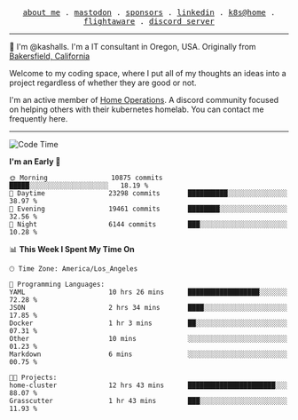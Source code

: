 <p align="center">
  <samp>
    <a href="https://jordanjones.org/">about me</a> .
    <a rel="me" href="https://mastodon.social/@kashall">mastodon</a> .
    <a href="https://github.com/sponsors/kashalls">sponsors</a> .
    <a href="https://linkedin.com/in/jordpjones">linkedin</a> .
    <a href="https://github.com/kashalls/home-cluster">k8s@home</a> .
    <a href="https://flightaware.com/adsb/stats/user/kashalls">flightaware</a> .
    <a href="https://discord.gg/V2WrCfqba9">discord server</a>
  </samp>
</p>

----------------------------------------------------------------

:wave: I'm @kashalls. I'm a IT consultant in Oregon, USA. Originally from [Bakersfield, California](https://maps.app.goo.gl/QQMtywTWghpXB6Tu6)

Welcome to my coding space, where I put all of my thoughts an ideas into a project regardless of whether they are good or not.

I'm an active member of [Home Operations](https://discord.gg/home-operations). A discord community focused on helping others with their kubernetes homelab. You can contact me frequently here.

----------------------------------------------------------------
<!--START_SECTION:waka-->
![Code Time](http://img.shields.io/badge/Code%20Time-1%2C859%20hrs%2019%20mins-blue)

**I'm an Early 🐤** 

```text
🌞 Morning                10875 commits       █████░░░░░░░░░░░░░░░░░░░░   18.19 % 
🌆 Daytime                23298 commits       ██████████░░░░░░░░░░░░░░░   38.97 % 
🌃 Evening                19461 commits       ████████░░░░░░░░░░░░░░░░░   32.56 % 
🌙 Night                  6144 commits        ███░░░░░░░░░░░░░░░░░░░░░░   10.28 % 
```


📊 **This Week I Spent My Time On** 

```text
🕑︎ Time Zone: America/Los_Angeles

💬 Programming Languages: 
YAML                     10 hrs 26 mins      ██████████████████░░░░░░░   72.28 % 
JSON                     2 hrs 34 mins       ████░░░░░░░░░░░░░░░░░░░░░   17.85 % 
Docker                   1 hr 3 mins         ██░░░░░░░░░░░░░░░░░░░░░░░   07.31 % 
Other                    10 mins             ░░░░░░░░░░░░░░░░░░░░░░░░░   01.23 % 
Markdown                 6 mins              ░░░░░░░░░░░░░░░░░░░░░░░░░   00.75 % 

🐱‍💻 Projects: 
home-cluster             12 hrs 43 mins      ██████████████████████░░░   88.07 % 
Grasscutter              1 hr 43 mins        ███░░░░░░░░░░░░░░░░░░░░░░   11.93 % 
```


<!--END_SECTION:waka-->